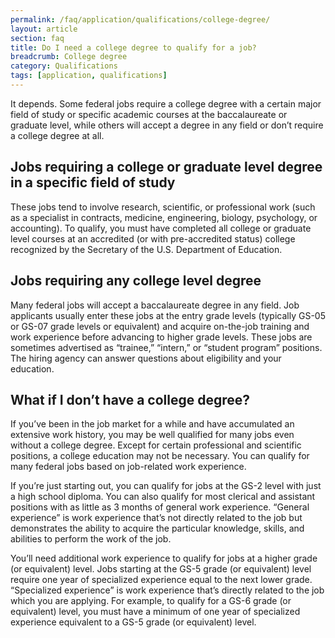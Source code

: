 ```yaml
---
permalink: /faq/application/qualifications/college-degree/
layout: article
section: faq
title: Do I need a college degree to qualify for a job?
breadcrumb: College degree
category: Qualifications
tags: [application, qualifications]
---
```


It depends. Some federal jobs require a college degree with a certain major field of study or specific academic courses at the baccalaureate or graduate level, while others will accept a degree in any field or don’t require a college degree at all. 

## Jobs requiring a college or graduate level degree in a specific field of study

These jobs tend to involve research, scientific, or professional work (such as a specialist in contracts, medicine, engineering, biology, psychology, or accounting). To qualify, you must have completed all college or graduate level courses at an accredited (or with pre-accredited status) college recognized by the Secretary of the U.S. Department of Education. 

## Jobs requiring any college level degree

Many federal jobs will accept a baccalaureate degree in any field. Job applicants usually enter these jobs at the entry grade levels (typically GS-05 or GS-07 grade levels or equivalent) and acquire on-the-job training and work experience before advancing to higher grade levels. These jobs are sometimes advertised as “trainee,” “intern,” or “student program” positions.
The hiring agency can answer questions about eligibility and your education.

## What if I don’t have a college degree?

If you’ve been in the job market for a while and have accumulated an extensive work history, you may be well qualified for many jobs even without a college degree. Except for certain professional and scientific positions, a college education may not be necessary. You can qualify for many federal jobs based on job-related work experience. 

If you’re just starting out, you can qualify for jobs at the GS-2 level with just a high school diploma. You can also qualify for most clerical and assistant positions with as little as 3 months of general work experience. “General experience” is work experience that’s not directly related to the job but demonstrates the ability to acquire the particular knowledge, skills, and abilities to perform the work of the job.

You’ll need additional work experience to qualify for jobs at a higher grade (or equivalent) level. Jobs starting at the GS-5 grade (or equivalent) level require one year of specialized experience equal to the next lower grade. “Specialized experience” is work experience that’s directly related to the job which you are applying. For example, to qualify for a GS-6 grade (or equivalent) level, you must have a minimum of one year of specialized experience equivalent to a GS-5 grade (or equivalent) level.
